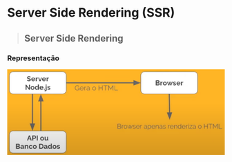 # Server Side Rendering (SSR)

> ## **Server Side Rendering**

### **Representação**

![](./assets/representacao-ssr.png)